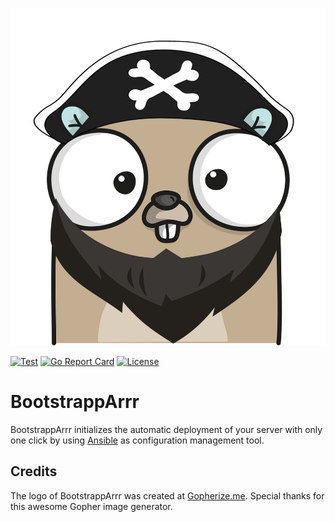 <p align="center">
<img src="assets/img/gopherize.png" alt="BootstrappArrr" title="BootstrappArrr" />
</p>

[![Test](https://github.com/escalate/bootstrapparrr/actions/workflows/test.yml/badge.svg?branch=master)](https://github.com/escalate/bootstrapparrr/actions/workflows/test.yml)
[![Go Report Card](https://goreportcard.com/badge/github.com/escalate/bootstrapparrr)](https://goreportcard.com/report/github.com/escalate/bootstrapparrr)
[![License](https://img.shields.io/badge/license-MIT-blue.svg)](https://github.com/escalate/bootstrapparrr/blob/master/LICENSE)

# BootstrappArrr

BootstrappArrr initializes the automatic deployment of your server with only one click by using [Ansible](https://www.ansible.com/) as configuration management tool.

## Credits

The logo of BootstrappArrr was created at [Gopherize.me](https://gopherize.me). Special thanks for this awesome Gopher image generator.
